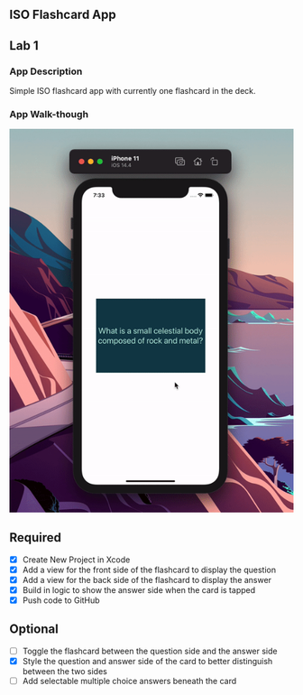 ## ISO Flashcard App

## Lab 1

### App Description
Simple ISO flashcard app with currently one flashcard in the deck.

### App Walk-though
<img src="https://github.com/leeannachen/Flashcards/blob/main/lab1.gif" width=600><br>


## Required
- [x] Create New Project in Xcode
- [x] Add a view for the front side of the flashcard to display the question
- [x] Add a view for the back side of the flashcard to display the answer
- [x] Build in logic to show the answer side when the card is tapped
- [x] Push code to GitHub
## Optional
- [ ] Toggle the flashcard between the question side and the answer side
- [x] Style the question and answer side of the card to better distinguish between the two sides
- [ ] Add selectable multiple choice answers beneath the card

